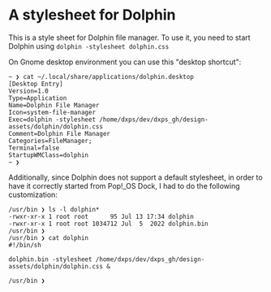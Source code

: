 # A stylesheet for Dolphin

This is a style sheet for Dolphin file manager.
To use it, you need to start Dolphin using `dolphin -stylesheet dolphin.css`

On Gnome desktop environment you can use this "desktop shortcut":

```shell
~ ❯ cat ~/.local/share/applications/dolphin.desktop
[Desktop Entry]
Version=1.0
Type=Application
Name=Dolphin File Manager
Icon=system-file-manager
Exec=dolphin -stylesheet /home/dxps/dev/dxps_gh/design-assets/dolphin/dolphin.css
Comment=Dolphin File Manager
Categories=FileManager;
Terminal=false
StartupWMClass=dolphin
~ ❯
```

Additionally, since Dolphin does not support a default stylesheet, in order to have it correctly started from Pop!\_OS Dock,
I had to do the following customization:

```shell
/usr/bin ❯ ls -l dolphin*
-rwxr-xr-x 1 root root      95 Jul 13 17:34 dolphin
-rwxr-xr-x 1 root root 1034712 Jul  5  2022 dolphin.bin
/usr/bin ❯
/usr/bin ❯ cat dolphin
#!/bin/sh

dolphin.bin -stylesheet /home/dxps/dev/dxps_gh/design-assets/dolphin/dolphin.css &

/usr/bin ❯
```
